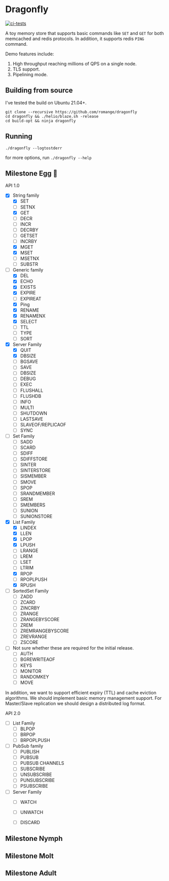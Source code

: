 # Dragonfly

[![ci-tests](https://github.com/romange/dragonfly/actions/workflows/ci.yml/badge.svg)](https://github.com/romange/dragonfly/actions/workflows/ci.yml)

A toy memory store that supports basic commands like `SET` and `GET` for both memcached and redis protocols. In addition, it supports redis `PING` command.

Demo features include:
1. High throughput reaching millions of QPS on a single node.
2. TLS support.
3. Pipelining mode.

## Building from source
I've tested the build on Ubuntu 21.04+.


```
git clone --recursive https://github.com/romange/dragonfly
cd dragonfly && ./helio/blaze.sh -release
cd build-opt && ninja dragonfly

```

## Running

```
./dragonfly --logtostderr
```

for more options, run `./dragonfly --help`

## Milestone Egg 🥚

API 1.0
- [X] String family
  - [X] SET
  - [ ] SETNX
  - [X] GET
  - [ ] DECR
  - [ ] INCR
  - [ ] DECRBY
  - [ ] GETSET
  - [ ] INCRBY
  - [X] MGET
  - [X] MSET
  - [ ] MSETNX
  - [ ] SUBSTR
- [ ] Generic family
  - [X] DEL
  - [X] ECHO
  - [X] EXISTS
  - [X] EXPIRE
  - [ ] EXPIREAT
  - [X] Ping
  - [X] RENAME
  - [X] RENAMENX
  - [X] SELECT
  - [ ] TTL
  - [ ] TYPE
  - [ ] SORT
- [X] Server Family
  - [X] QUIT
  - [X] DBSIZE
  - [ ] BGSAVE
  - [ ] SAVE
  - [ ] DBSIZE
  - [ ] DEBUG
  - [ ] EXEC
  - [ ] FLUSHALL
  - [ ] FLUSHDB
  - [ ] INFO
  - [ ] MULTI
  - [ ] SHUTDOWN
  - [ ] LASTSAVE
  - [ ] SLAVEOF/REPLICAOF
  - [ ] SYNC
- [ ] Set Family
  - [ ] SADD
  - [ ] SCARD
  - [ ] SDIFF
  - [ ] SDIFFSTORE
  - [ ] SINTER
  - [ ] SINTERSTORE
  - [ ] SISMEMBER
  - [ ] SMOVE
  - [ ] SPOP
  - [ ] SRANDMEMBER
  - [ ] SREM
  - [ ] SMEMBERS
  - [ ] SUNION
  - [ ] SUNIONSTORE
- [X] List Family
  - [X] LINDEX
  - [X] LLEN
  - [X] LPOP
  - [X] LPUSH
  - [ ] LRANGE
  - [ ] LREM
  - [ ] LSET
  - [ ] LTRIM
  - [X] RPOP
  - [ ] RPOPLPUSH
  - [X] RPUSH
- [ ] SortedSet Family
  - [ ] ZADD
  - [ ] ZCARD
  - [ ] ZINCRBY
  - [ ] ZRANGE
  - [ ] ZRANGEBYSCORE
  - [ ] ZREM
  - [ ] ZREMRANGEBYSCORE
  - [ ] ZREVRANGE
  - [ ] ZSCORE
- [ ] Not sure whether these are required for the initial release.
  - [ ] AUTH
  - [ ] BGREWRITEAOF
  - [ ] KEYS
  - [ ] MONITOR
  - [ ] RANDOMKEY
  - [ ] MOVE

In addition, we want to support efficient expiry (TTL) and cache eviction algorithms.
We should implement basic memory management support. For Master/Slave replication we should design
a distributed log format.

API 2.0
- [ ] List Family
  - [ ] BLPOP
  - [ ] BRPOP
  - [ ] BRPOPLPUSH
- [ ] PubSub family
  - [ ] PUBLISH
  - [ ] PUBSUB
  - [ ] PUBSUB CHANNELS
  - [ ] SUBSCRIBE
  - [ ] UNSUBSCRIBE
  - [ ] PUNSUBSCRIBE
  - [ ] PSUBSCRIBE
- [ ] Server Family
  - [ ] WATCH
  - [ ] UNWATCH
  - [ ] DISCARD


## Milestone Nymph

## Milestone Molt

## Milestone Adult
